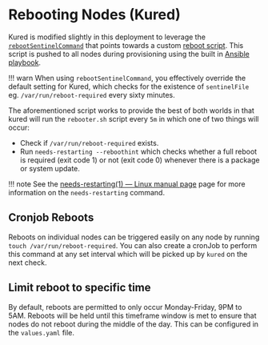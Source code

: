 # Rebooting Nodes (Kured)

Kured is modified slightly in this deployment to leverage the [`rebootSentinelCommand`](https://kured.dev/docs/configuration/#reboot-sentinel-command) that points towards a custom [reboot script](https://github.com/llajas/homelab/blob/master/metal/roles/cronjobs/files/rebooter.sh). This script is pushed to all nodes during provisioning using the built in [Ansible playbook](https://github.com/llajas/homelab/blob/3ca11bdbe2b593455a1c63b76bfdce9bda0d77fd/metal/roles/cronjobs/tasks/main.yml#L5C36-L5C36).

!!! warn
    When using `rebootSentinelCommand`, you effectively override the default setting for Kured, which checks for the existence of `sentinelFile` eg. `/var/run/reboot-required` every sixty minutes.

The aforementioned script works to provide the best of both worlds in that kured will run the `rebooter.sh` script every `5m` in which one of two things will occur:

- Check if `/var/run/reboot-required` exists.
- Run `needs-restarting --reboothint` which checks whether a full reboot is required (exit code 1) or not (exit code 0) whenever there is a package or system update.

!!! note
    See the [needs-restarting(1) — Linux manual page](https://www.man7.org/linux/man-pages/man1/needs-restarting.1.html) page for more information on the `needs-restarting` command.


## Cronjob Reboots

Reboots on individual nodes can be triggered easily on any node by running `touch /var/run/reboot-required`. You can also create a cronJob to perform this command at any set interval which will be picked up by `kured` on the next check.

## Limit reboot to specific time

By default, reboots are permitted to only occur Monday-Friday, 9PM to 5AM. Reboots will be held until this timeframe window is met to ensure that nodes do not reboot during the middle of the day. This can be configured in the `values.yaml` file.

